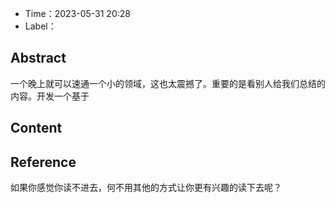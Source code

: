 - Time：2023-05-31 20:28
- Label：

## Abstract

一个晚上就可以速通一个小的领域，这也太震撼了。重要的是看别人给我们总结的内容。开发一个基于

## Content

## Reference

如果你感觉你读不进去，何不用其他的方式让你更有兴趣的读下去呢？
